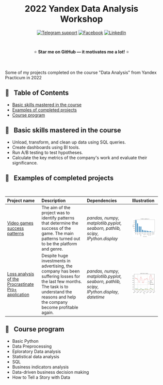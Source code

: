 <div align="center">

<div>  
  &nbsp; 
</div>

# 2022 Yandex Data Analysis Workshop

[![Telegram support](https://img.shields.io/badge/Support-Telegram-blue)](https://t.me/anton_siluyanov)
[![Facebook](https://img.shields.io/badge/Facebook-1877F2?logo=facebook&logoColor=white)](https://www.facebook.com/AntonSiluDS/)
[![LinkedIn](https://img.shields.io/badge/LinkedIn-0077B5?logo=linkedin&logoColor=white)](https://www.linkedin.com/in/siluyanov/)

<div>  
  &nbsp; 
</div>
	
  :star: **Star me on GitHub — it motivates me a lot!** :star:
	
<div>  
  &nbsp; 
</div>
</div>

Some of my projects completed on the course "Data Analysis" from Yandex Practicum in 2022

## :book: &nbsp; Table of Contents
* [Basic skills mastered in the course](#rocket--basic-skills-mastered-in-the-course)
* [Examples of completed projects](#scroll--examples-of-completed-projects)
* [Course program](#date--course-program)

## :rocket: &nbsp; Basic skills mastered in the course
- Unload, transform, and clean up data using SQL queries.
- Create dashboards using BI tools.
- Run A/B testing to test hypotheses.
- Calculate the key metrics of the company's work and evaluate their significance.

## :scroll: &nbsp; Examples of completed projects

<div>  
  &nbsp; 
</div>

| Project name | Description | Dependencies | Illustration | 
| :---------------------- | :---------------------- | :-- | :---------------------- |
| [Video games success patterns](https://github.com/Anton-NS/2022_yandex_data_analysis_workshop/tree/main/sprint_05_game_ratings) | The aim of the project was to identify patterns that determine the success of the game. The main patterns turned out to be the platform and genre. | *pandas, numpy, matplotlib.pyplot, seaborn, pathlib, scipy, IPython.display* | <a href="https://github.com/Anton-NS/2022_yandex_data_analysis_workshop/tree/main/sprint_05_game_ratings"><img src="./pics/s05_revenue_by_genre.png" alt="Video games revenue by genre" width="170px"/></a> |
| [Loss analysis of the Procrastinate Pro+ application](https://github.com/Anton-NS/2022_yandex_data_analysis_workshop/tree/main/sprint_07_loss_analysis) | Despite huge investments in advertising, the company has been suffering losses for the last few months. The task is to understand the reasons and help the company become profitable again. | *pandas, numpy, matplotlib.pyplot, seaborn, pathlib, scipy, IPython.display, datetime* | <a href="https://github.com/Anton-NS/2022_yandex_data_analysis_workshop/tree/main/sprint_07_loss_analysis"><img src="./pics/s07_new_user_regions.png" alt="New user regions" width="170px"/></a> |
## :date: &nbsp; Course program
- Basic Python
- Data Preprocessing
- Eploratory Data analysis
- Statistical data analysis
- SQL
- Business indicators analysis
- Data-driven business decision making
- How to Tell a Story with Data
